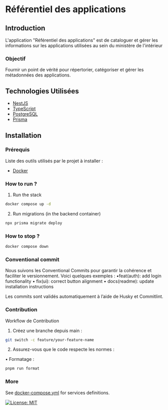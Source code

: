 # Référentiel des applications

## Introduction

L'application "Référentiel des applications" est de cataloguer et gérer les informations sur les applications utilisées au sein du ministère de l'intérieur

### Objectif

Fournir un point de vérité pour répertorier, catégoriser et gérer les métadonnées des applications.

## Technologies Utilisées

- [NestJS](https://nestjs.com/)
- [TypeScript](https://www.typescriptlang.org/)
- [PostgreSQL](https://www.postgresql.org/)
- [Prisma](https://www.prisma.io/)

## Installation

### Prérequis

Liste des outils utilisés par le projet à installer :

- [Docker](https://docs.docker.com/get-started/get-docker/)

### How to run ?

1. Run the stack

```bash
docker compose up -d
```

2. Run migrations (in the backend container)

```bash
npx prisma migrate deploy
```

### How to stop ?

```bash
docker compose down
```

### Conventional commit

Nous suivons les Conventional Commits pour garantir la cohérence et faciliter le versionnement. Voici quelques exemples :
•feat(auth): add login functionality
• fix(ui): correct button alignment
• docs(readme): update installation instructions

Les commits sont validés automatiquement à l’aide de Husky et Commitlint.

### Contribution

Workflow de Contribution

1.  Créez une branche depuis main :

```bash
git switch -c feature/your-feature-name
```

2. Assurez-vous que le code respecte les normes :

• Formatage :

```bash
pnpm run format
```

### More

See [docker-compose.yml](docker-compose.yml) for services definitions.

[![License: MIT](https://img.shields.io/badge/License-MIT-yellow.svg)](https://opensource.org/licenses/MIT)
